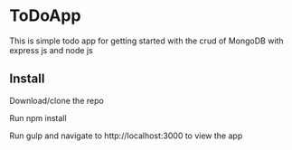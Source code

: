 # ToDoApp
This is simple todo app for getting started with the crud of MongoDB with express js and node js

## Install
  Download/clone the repo
  
  Run npm install
  
  Run gulp and navigate to http://localhost:3000 to view the app
